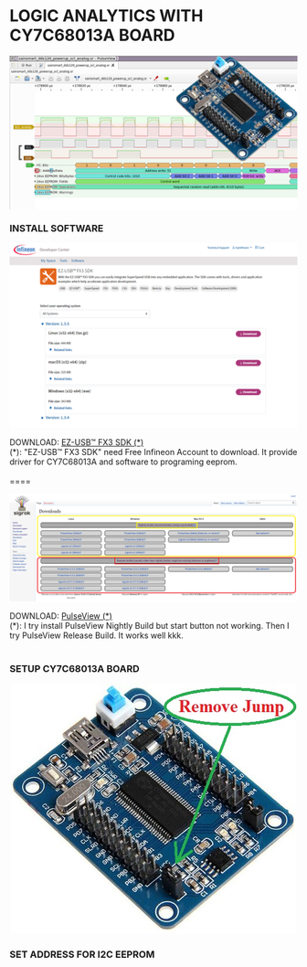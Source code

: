 LOGIC ANALYTICS WITH CY7C68013A BOARD
====
<img src="https://raw.githubusercontent.com/HDPro/makelogic/master/images/image_1.png" align="center">

### INSTALL SOFTWARE
<p align="center"><img src="https://raw.githubusercontent.com/HDPro/makelogic/master/images/image_2.png"></p>
DOWNLOAD: <a href="https://softwaretools.infineon.com/tools/com.ifx.tb.tool.ezusbfx3sdk" target="_blank">EZ-USB™ FX3 SDK (*)</a><br>
(*): "EZ-USB™ FX3 SDK" need Free Infineon Account to download. It provide driver for CY7C68013A and software to programing eeprom.<br><br>
====
<p align="center"><img src="https://raw.githubusercontent.com/HDPro/makelogic/master/images/image_3.png"></p>
DOWNLOAD: <a href="https://sigrok.org/wiki/Downloads" target="_blank">PulseView (*)</a><br>
(*): I try install PulseView Nightly Build but start button not working. Then I try PulseView Release Build. It works well kkk.<br><br>

### SETUP CY7C68013A BOARD
<p align="center"><img src="https://raw.githubusercontent.com/HDPro/makelogic/master/images/image_2.jpg"></p>


### SET ADDRESS FOR I2C EEPROM